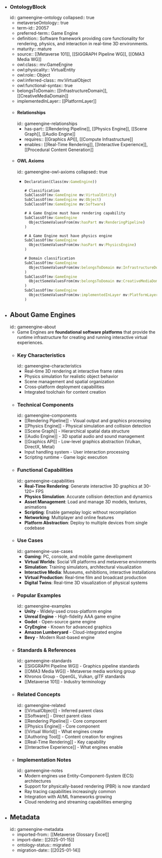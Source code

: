 - ### OntologyBlock
  id:: gameengine-ontology
  collapsed:: true
	- metaverseOntology:: true
	- term-id:: 20057
	- preferred-term:: Game Engine
	- definition:: Software framework providing core functionality for rendering, physics, and interaction in real-time 3D environments.
	- maturity:: mature
	- source:: [[Metaverse 101]], [[SIGGRAPH Pipeline WG]], [[OMA3 Media WG]]
	- owl:class:: mv:GameEngine
	- owl:physicality:: VirtualEntity
	- owl:role:: Object
	- owl:inferred-class:: mv:VirtualObject
	- owl:functional-syntax:: true
	- belongsToDomain:: [[InfrastructureDomain]], [[CreativeMediaDomain]]
	- implementedInLayer:: [[PlatformLayer]]
	- #### Relationships
	  id:: gameengine-relationships
		- has-part:: [[Rendering Pipeline]], [[Physics Engine]], [[Scene Graph]], [[Audio Engine]]
		- requires:: [[Graphics API]], [[Compute Infrastructure]]
		- enables:: [[Real-Time Rendering]], [[Interactive Experience]], [[Procedural Content Generation]]
	- #### OWL Axioms
	  id:: gameengine-owl-axioms
	  collapsed:: true
		- ```clojure
		  Declaration(Class(mv:GameEngine))

		  # Classification
		  SubClassOf(mv:GameEngine mv:VirtualEntity)
		  SubClassOf(mv:GameEngine mv:Object)
		  SubClassOf(mv:GameEngine mv:Software)

		  # A Game Engine must have rendering capability
		  SubClassOf(mv:GameEngine
		    ObjectSomeValuesFrom(mv:hasPart mv:RenderingPipeline)
		  )

		  # A Game Engine must have physics engine
		  SubClassOf(mv:GameEngine
		    ObjectSomeValuesFrom(mv:hasPart mv:PhysicsEngine)
		  )

		  # Domain classification
		  SubClassOf(mv:GameEngine
		    ObjectSomeValuesFrom(mv:belongsToDomain mv:InfrastructureDomain)
		  )
		  SubClassOf(mv:GameEngine
		    ObjectSomeValuesFrom(mv:belongsToDomain mv:CreativeMediaDomain)
		  )
		  SubClassOf(mv:GameEngine
		    ObjectSomeValuesFrom(mv:implementedInLayer mv:PlatformLayer)
		  )
		  ```
- ## About Game Engines
  id:: gameengine-about
	- Game Engines are **foundational software platforms** that provide the runtime infrastructure for creating and running interactive virtual experiences.
	- ### Key Characteristics
	  id:: gameengine-characteristics
		- Real-time 3D rendering at interactive frame rates
		- Physics simulation for realistic object behavior
		- Scene management and spatial organization
		- Cross-platform deployment capabilities
		- Integrated toolchain for content creation
	- ### Technical Components
	  id:: gameengine-components
		- [[Rendering Pipeline]] - Visual output and graphics processing
		- [[Physics Engine]] - Physical simulation and collision detection
		- [[Scene Graph]] - Hierarchical spatial data structure
		- [[Audio Engine]] - 3D spatial audio and sound management
		- [[Graphics API]] - Low-level graphics abstraction (Vulkan, DirectX, Metal)
		- Input handling system - User interaction processing
		- Scripting runtime - Game logic execution
	- ### Functional Capabilities
	  id:: gameengine-capabilities
		- **Real-Time Rendering**: Generate interactive 3D graphics at 30-120+ FPS
		- **Physics Simulation**: Accurate collision detection and dynamics
		- **Asset Management**: Load and manage 3D models, textures, animations
		- **Scripting**: Enable gameplay logic without recompilation
		- **Networking**: Multiplayer and online features
		- **Platform Abstraction**: Deploy to multiple devices from single codebase
	- ### Use Cases
	  id:: gameengine-use-cases
		- **Gaming**: PC, console, and mobile game development
		- **Virtual Worlds**: Social VR platforms and metaverse environments
		- **Simulation**: Training simulators, architectural visualization
		- **Interactive Media**: Museums, exhibitions, interactive installations
		- **Virtual Production**: Real-time film and broadcast production
		- **Digital Twins**: Real-time 3D visualization of physical systems
	- ### Popular Examples
	  id:: gameengine-examples
		- **Unity** - Widely-used cross-platform engine
		- **Unreal Engine** - High-fidelity AAA game engine
		- **Godot** - Open-source game engine
		- **CryEngine** - Known for advanced graphics
		- **Amazon Lumberyard** - Cloud-integrated engine
		- **Bevy** - Modern Rust-based engine
	- ### Standards & References
	  id:: gameengine-standards
		- [[SIGGRAPH Pipeline WG]] - Graphics pipeline standards
		- [[OMA3 Media WG]] - Metaverse media working group
		- Khronos Group - OpenGL, Vulkan, glTF standards
		- [[Metaverse 101]] - Industry terminology
	- ### Related Concepts
	  id:: gameengine-related
		- [[VirtualObject]] - Inferred parent class
		- [[Software]] - Direct parent class
		- [[Rendering Pipeline]] - Core component
		- [[Physics Engine]] - Core component
		- [[Virtual World]] - What engines create
		- [[Authoring Tool]] - Content creation for engines
		- [[Real-Time Rendering]] - Key capability
		- [[Interactive Experience]] - What engines enable
	- ### Implementation Notes
	  id:: gameengine-notes
		- Modern engines use Entity-Component-System (ECS) architectures
		- Support for physically-based rendering (PBR) is now standard
		- Ray tracing capabilities increasingly common
		- Integration with AI/ML frameworks growing
		- Cloud rendering and streaming capabilities emerging
- ## Metadata
  id:: gameengine-metadata
	- imported-from:: [[Metaverse Glossary Excel]]
	- import-date:: [[2025-01-15]]
	- ontology-status:: migrated
	- migration-date:: [[2025-01-14]]
